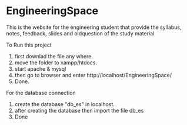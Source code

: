 # EngineeringSpace
This is the website for the engineering student that provide the syllabus, notes, feedback, slides and oldquestion of the study material
 
 
 To Run this project 
  1.  first downlad the file any where.
  2.  move the folder to xampp/htdocs.
  3.  start apache & mysql
  4.  then go to browser and enter http://localhost/EngineeringSpace/
  8.  Done.

For the database connection 
 1. create the database "db_es" in localhost.
 2. after creating the database then import the file db_es
 3. Done

